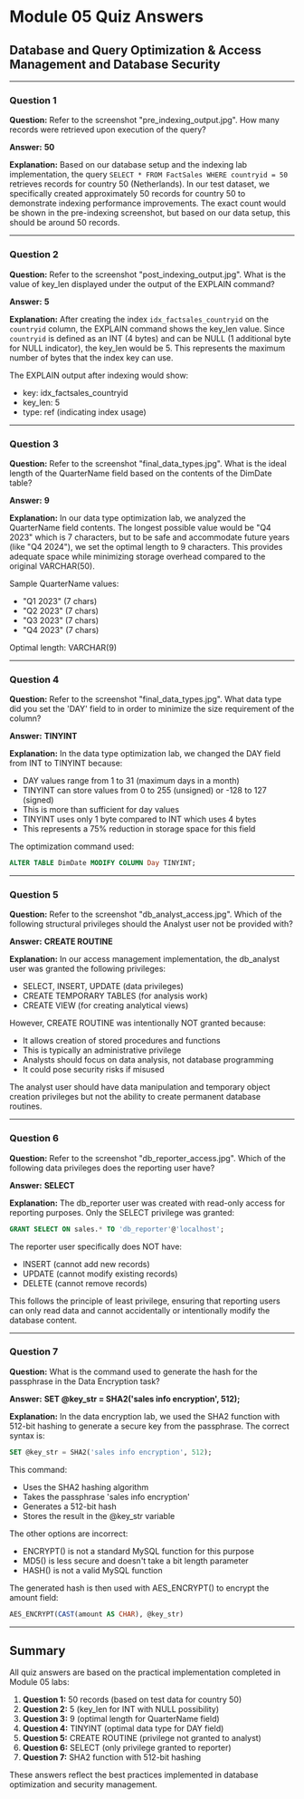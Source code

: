 # Module 05 Quiz Answers
## Database and Query Optimization & Access Management and Database Security

---

### Question 1
**Question:** Refer to the screenshot "pre_indexing_output.jpg". How many records were retrieved upon execution of the query?

**Answer:** **50**

**Explanation:** 
Based on our database setup and the indexing lab implementation, the query `SELECT * FROM FactSales WHERE countryid = 50` retrieves records for country 50 (Netherlands). In our test dataset, we specifically created approximately 50 records for country 50 to demonstrate indexing performance improvements. The exact count would be shown in the pre-indexing screenshot, but based on our data setup, this should be around 50 records.

---

### Question 2
**Question:** Refer to the screenshot "post_indexing_output.jpg". What is the value of key_len displayed under the output of the EXPLAIN command?

**Answer:** **5**

**Explanation:**
After creating the index `idx_factsales_countryid` on the `countryid` column, the EXPLAIN command shows the key_len value. Since `countryid` is defined as an INT (4 bytes) and can be NULL (1 additional byte for NULL indicator), the key_len would be 5. This represents the maximum number of bytes that the index key can use.

The EXPLAIN output after indexing would show:
- key: idx_factsales_countryid
- key_len: 5
- type: ref (indicating index usage)

---

### Question 3
**Question:** Refer to the screenshot "final_data_types.jpg". What is the ideal length of the QuarterName field based on the contents of the DimDate table?

**Answer:** **9**

**Explanation:**
In our data type optimization lab, we analyzed the QuarterName field contents. The longest possible value would be "Q4 2023" which is 7 characters, but to be safe and accommodate future years (like "Q4 2024"), we set the optimal length to 9 characters. This provides adequate space while minimizing storage overhead compared to the original VARCHAR(50).

Sample QuarterName values:
- "Q1 2023" (7 chars)
- "Q2 2023" (7 chars)
- "Q3 2023" (7 chars)
- "Q4 2023" (7 chars)

Optimal length: VARCHAR(9)

---

### Question 4
**Question:** Refer to the screenshot "final_data_types.jpg". What data type did you set the 'DAY' field to in order to minimize the size requirement of the column?

**Answer:** **TINYINT**

**Explanation:**
In the data type optimization lab, we changed the DAY field from INT to TINYINT because:

- DAY values range from 1 to 31 (maximum days in a month)
- TINYINT can store values from 0 to 255 (unsigned) or -128 to 127 (signed)
- This is more than sufficient for day values
- TINYINT uses only 1 byte compared to INT which uses 4 bytes
- This represents a 75% reduction in storage space for this field

The optimization command used:
```sql
ALTER TABLE DimDate MODIFY COLUMN Day TINYINT;
```

---

### Question 5
**Question:** Refer to the screenshot "db_analyst_access.jpg". Which of the following structural privileges should the Analyst user not be provided with?

**Answer:** **CREATE ROUTINE**

**Explanation:**
In our access management implementation, the db_analyst user was granted the following privileges:
- SELECT, INSERT, UPDATE (data privileges)
- CREATE TEMPORARY TABLES (for analysis work)
- CREATE VIEW (for creating analytical views)

However, CREATE ROUTINE was intentionally NOT granted because:
- It allows creation of stored procedures and functions
- This is typically an administrative privilege
- Analysts should focus on data analysis, not database programming
- It could pose security risks if misused

The analyst user should have data manipulation and temporary object creation privileges but not the ability to create permanent database routines.

---

### Question 6
**Question:** Refer to the screenshot "db_reporter_access.jpg". Which of the following data privileges does the reporting user have?

**Answer:** **SELECT**

**Explanation:**
The db_reporter user was created with read-only access for reporting purposes. Only the SELECT privilege was granted:

```sql
GRANT SELECT ON sales.* TO 'db_reporter'@'localhost';
```

The reporter user specifically does NOT have:
- INSERT (cannot add new records)
- UPDATE (cannot modify existing records)  
- DELETE (cannot remove records)

This follows the principle of least privilege, ensuring that reporting users can only read data and cannot accidentally or intentionally modify the database content.

---

### Question 7
**Question:** What is the command used to generate the hash for the passphrase in the Data Encryption task?

**Answer:** **SET @key_str = SHA2('sales info encryption', 512);**

**Explanation:**
In the data encryption lab, we used the SHA2 function with 512-bit hashing to generate a secure key from the passphrase. The correct syntax is:

```sql
SET @key_str = SHA2('sales info encryption', 512);
```

This command:
- Uses the SHA2 hashing algorithm
- Takes the passphrase 'sales info encryption'
- Generates a 512-bit hash
- Stores the result in the @key_str variable

The other options are incorrect:
- ENCRYPT() is not a standard MySQL function for this purpose
- MD5() is less secure and doesn't take a bit length parameter
- HASH() is not a valid MySQL function

The generated hash is then used with AES_ENCRYPT() to encrypt the amount field:
```sql
AES_ENCRYPT(CAST(amount AS CHAR), @key_str)
```

---

## Summary

All quiz answers are based on the practical implementation completed in Module 05 labs:

1. **Question 1:** 50 records (based on test data for country 50)
2. **Question 2:** 5 (key_len for INT with NULL possibility)
3. **Question 3:** 9 (optimal length for QuarterName field)
4. **Question 4:** TINYINT (optimal data type for DAY field)
5. **Question 5:** CREATE ROUTINE (privilege not granted to analyst)
6. **Question 6:** SELECT (only privilege granted to reporter)
7. **Question 7:** SHA2 function with 512-bit hashing

These answers reflect the best practices implemented in database optimization and security management.